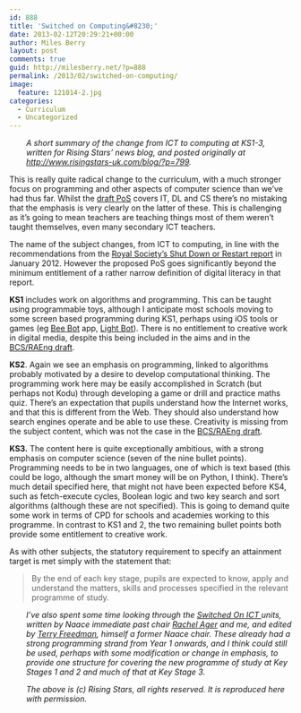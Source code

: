 ```yaml
---
id: 888
title: 'Switched on Computing&#8230;'
date: 2013-02-12T20:29:21+00:00
author: Miles Berry
layout: post 
comments: true
guid: http://milesberry.net/?p=888
permalink: /2013/02/switched-on-computing/
image:
  feature: 121014-2.jpg
categories:
  - Curriculum
  - Uncategorized
---
```

<p style="padding-left: 30px;">
  <em>A short summary of the change from ICT to computing at KS1-3, written for Rising Stars&#8217; news blog, and posted originally at <a href="http://www.risingstars-uk.com/blog/?p=799">http://www.risingstars-uk.com/blog/?p=799</a>.</em>
</p>

This is really quite radical change to the curriculum, with a much stronger focus on programming and other aspects of computer science than we’ve had thus far. Whilst the [draft PoS](http://media.education.gov.uk/assets/files/pdf/c/computing%2004-02-13_001.pdf) covers IT, DL and CS there’s no mistaking that the emphasis is very clearly on the latter of these. This is challenging as it’s going to mean teachers are teaching things most of them weren’t taught themselves, even many secondary ICT teachers.

The name of the subject changes, from ICT to computing, in line with the recommendations from the [Royal Society’s Shut Down or Restart report](http://royalsociety.org/uploadedFiles/Royal_Society_Content/education/policy/computing-in-schools/2012-01-12-Computing-in-Schools.pdf) in January 2012. However the proposed PoS goes significantly beyond the minimum entitlement of a rather narrow definition of digital literacy in that report.

**KS1** includes work on algorithms and programming. This can be taught using programmable toys, although I anticipate most schools moving to some screen based programming during KS1, perhaps using iOS tools or games (eg [Bee Bot](https://itunes.apple.com/gb/app/bee-bot/id500131639?mt=8) app, [Light Bot](http://www.kongregate.com/games/Coolio_Niato/light-bot)). There is no entitlement to creative work in digital media, despite this being included in the aims and in the [BCS/RAEng draft](http://bit.ly/ictdraft).

**KS2**. Again we see an emphasis on programming, linked to algorithms probably motivated by a desire to develop computational thinking. The programming work here may be easily accomplished in Scratch (but perhaps not Kodu) through developing a game or drill and practice maths quiz. There’s an expectation that pupils understand how the Internet works, and that this is different from the Web. They should also understand how search engines operate and be able to use these. Creativity is missing from the subject content, which was not the case in the [BCS/RAEng draft](http://bit.ly/ictdraft).

**KS3.** The content here is quite exceptionally ambitious, with a strong emphasis on computer science (seven of the nine bullet points). Programming needs to be in two languages, one of which is text based (this could be logo, although the smart money will be on Python, I think). There’s much detail specified here, that might not have been expected before KS4, such as fetch-execute cycles, Boolean logic and two key search and sort algorithms (although these are not specified). This is going to demand quite some work in terms of CPD for schools and academies working to this programme. In contrast to KS1 and 2, the two remaining bullet points both provide some entitlement to creative work.

As with other subjects, the statutory requirement to specify an attainment target is met simply with the statement that:

> By the end of each key stage, pupils are expected to know, apply and understand the matters, skills and processes specified in the relevant programme of study.

<p style="padding-left: 30px;">
  <em>I&#8217;ve also spent some time looking through the <a href="http://www.switchedonict.co.uk">Switched On ICT </a>units, written by Naace immediate past chair <a href="http://www.rachelager.co.uk">Rachel Ager</a> and me, and edited by <a href="http://www.ictineducation.org">Terry Freedman</a>, himself a former Naace chair. These already had a strong programming strand from Year 1 onwards, and I think could still be used, perhaps with some modification or change in emphasis, to provide one structure for covering the new programme of study at Key Stages 1 and 2 and much of that at Key Stage 3.</em>
</p>

<p style="padding-left: 30px;">
  <em>The above is (c) Rising Stars, all rights reserved. It is reproduced here with permission.</em>
</p>